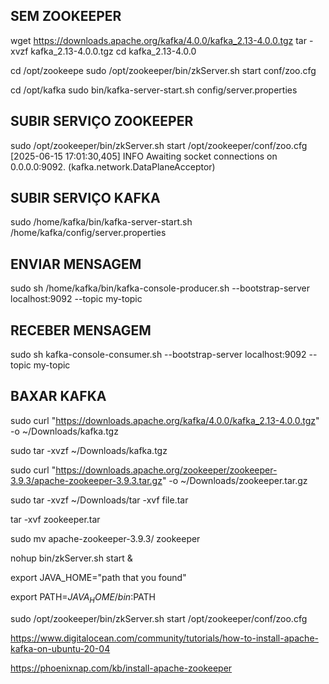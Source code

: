 
## SEM ZOOKEEPER

wget https://downloads.apache.org/kafka/4.0.0/kafka_2.13-4.0.0.tgz
tar -xvzf kafka_2.13-4.0.0.tgz
cd kafka_2.13-4.0.0


cd /opt/zookeepe
sudo /opt/zookeeper/bin/zkServer.sh start  conf/zoo.cfg

cd /opt/kafka
sudo bin/kafka-server-start.sh  config/server.properties


## SUBIR SERVIÇO ZOOKEEPER
 sudo /opt/zookeeper/bin/zkServer.sh start /opt/zookeeper/conf/zoo.cfg
[2025-06-15 17:01:30,405] INFO Awaiting socket connections on 0.0.0.0:9092. (kafka.network.DataPlaneAcceptor)

## SUBIR SERVIÇO KAFKA
sudo /home/kafka/bin/kafka-server-start.sh /home/kafka/config/server.properties
 
## ENVIAR MENSAGEM
sudo sh /home/kafka/bin/kafka-console-producer.sh --bootstrap-server localhost:9092 --topic my-topic

## RECEBER MENSAGEM
sudo sh kafka-console-consumer.sh --bootstrap-server localhost:9092 --topic my-topic

## BAXAR KAFKA
 sudo curl "https://downloads.apache.org/kafka/4.0.0/kafka_2.13-4.0.0.tgz" -o ~/Downloads/kafka.tgz

sudo tar -xvzf ~/Downloads/kafka.tgz

sudo curl "https://downloads.apache.org/zookeeper/zookeeper-3.9.3/apache-zookeeper-3.9.3.tar.gz" -o ~/Downloads/zookeeper.tar.gz

sudo tar -xvzf ~/Downloads/tar -xvf file.tar

tar -xvf zookeeper.tar

sudo mv apache-zookeeper-3.9.3/ zookeeper

nohup bin/zkServer.sh start &

export JAVA_HOME="path that you found"
 
export PATH=$JAVA_HOME/bin:$PATH





sudo /opt/zookeeper/bin/zkServer.sh start /opt/zookeeper/conf/zoo.cfg 

https://www.digitalocean.com/community/tutorials/how-to-install-apache-kafka-on-ubuntu-20-04

https://phoenixnap.com/kb/install-apache-zookeeper
